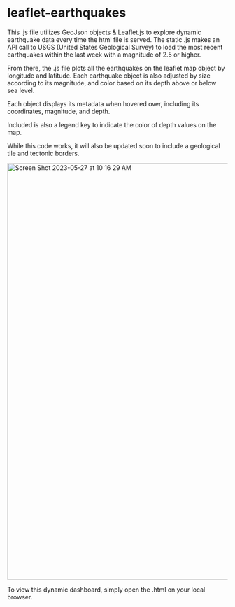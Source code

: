 # leaflet-earthquakes

This .js file utilizes GeoJson objects &amp; Leaflet.js to explore dynamic earthquake data every time the html file is served. The static .js makes an API call to USGS (United States Geological Survey) to load the most recent earthquakes within the last week with a magnitude of 2.5 or higher. 

From there, the .js file plots all the earthquakes on the leaflet map object by longitude and latitude. Each earthquake object is also adjusted by size according to its magnitude, and color based on its depth above or below sea level.

Each object displays its metadata when hovered over, including its coordinates, magnitude, and depth. 

Included is also a legend key to indicate the color of depth values on the map. 

While this code works, it will also be updated soon to include a geological tile and tectonic borders.


<img width="953" alt="Screen Shot 2023-05-27 at 10 16 29 AM" src="https://github.com/Phil-Mart/leaflet-earthquakes/assets/120279988/8ed58ab6-dafd-44e2-a7a5-7f0bf12ec39f">


To view this dynamic dashboard, simply open the .html on your local browser.
